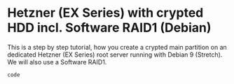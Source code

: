 # Hetzner (EX Series) with crypted HDD incl. Software RAID1 (Debian)
This is a step by step tutorial, how you create a crypted main partition on an dedicated Hetzner (EX Series) root server running with Debian 9 (Stretch). We will also use a Software RAID1.

`code`
